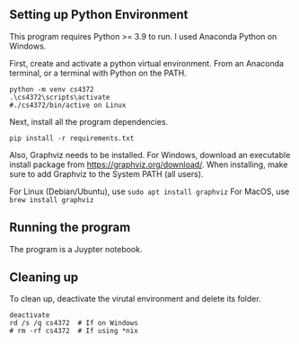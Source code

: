 ## Setting up Python Environment
This program requires Python >= 3.9 to run. I used Anaconda Python on Windows.

First, create and activate a python virtual environment. From an Anaconda terminal, or a terminal with Python on the PATH.
```
python -m venv cs4372
.\cs4372\scripts\activate
#./cs4372/bin/active on Linux
```

Next, install all the program dependencies.

`pip install -r requirements.txt`

Also, Graphviz needs to be installed.
For Windows, download an executable install package from https://graphviz.org/download/. When installing, make sure to add Graphviz to the System PATH (all users).

For Linux (Debian/Ubuntu), use `sudo apt install graphviz`
For MacOS, use `brew install graphviz`

## Running the program
The program is a Juypter notebook.

## Cleaning up
To clean up, deactivate the virutal environment and delete its folder.

```
deactivate
rd /s /q cs4372  # If on Windows
# rm -rf cs4372  # If using *nix
```
